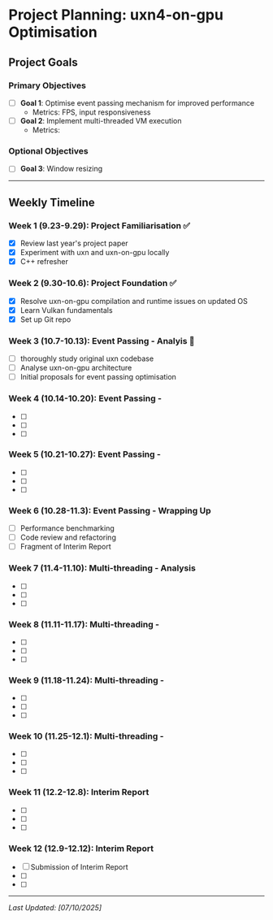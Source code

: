 # Project Planning: uxn4-on-gpu Optimisation

## Project Goals

### Primary Objectives
- [ ] **Goal 1**: Optimise event passing mechanism for improved performance
  - Metrics: FPS, input responsiveness
- [ ] **Goal 2**: Implement multi-threaded VM execution
  - Metrics: 

### Optional Objectives
- [ ] **Goal 3**: Window resizing

---

## Weekly Timeline

### Week 1 (9.23-9.29): Project Familiarisation ✅
- [x] Review last year's project paper
- [x] Experiment with uxn and uxn-on-gpu locally
- [x] C++ refresher

### Week 2 (9.30-10.6): Project Foundation ✅
- [x] Resolve uxn-on-gpu compilation and runtime issues on updated OS
- [x] Learn Vulkan fundamentals
- [x] Set up Git repo

### Week 3 (10.7-10.13): Event Passing - Analyis 🔄 
- [ ] thoroughly study original uxn codebase
- [ ] Analyse uxn-on-gpu architecture
- [ ] Initial proposals for event passing optimisation

### Week 4 (10.14-10.20): Event Passing - 
- [ ] 
- [ ] 
- [ ] 

### Week 5 (10.21-10.27): Event Passing - 
- [ ] 
- [ ] 
- [ ] 

### Week 6 (10.28-11.3): Event Passing - Wrapping Up
- [ ] Performance benchmarking
- [ ] Code review and refactoring
- [ ] Fragment of Interim Report

### Week 7 (11.4-11.10): Multi-threading - Analysis
- [ ] 
- [ ] 
- [ ] 

### Week 8 (11.11-11.17): Multi-threading - 
- [ ] 
- [ ] 
- [ ] 

### Week 9 (11.18-11.24): Multi-threading - 
- [ ] 
- [ ] 
- [ ] 

### Week 10 (11.25-12.1): Multi-threading - 
- [ ] 
- [ ] 
- [ ] 

### Week 11 (12.2-12.8): Interim Report
- [ ] 
- [ ] 
- [ ] 

### Week 12 (12.9-12.12): Interim Report
- [ ] Submission of Interim Report
- [ ] 
- [ ] 

---

*Last Updated: [07/10/2025]*